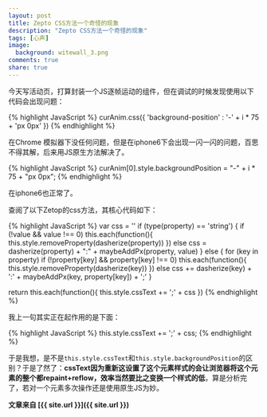 ```yaml
---
layout: post
title: Zepto CSS方法一个奇怪的现象
description: "Zepto CSS方法一个奇怪的现象"
tags: [心声]
image:
  background: witewall_3.png
comments: true
share: true
---
```


今天写活动页，打算封装一个JS逐帧运动的组件，但在调试的时候发现使用以下代码会出现问题：

{% highlight JavaScript %}
curAnim.css({
    'background-position' : '-' + i * 75 + 'px 0px'
})
{% endhighlight %}

<!--more-->

在Chrome 模拟器下没任何问题，但是在iphone6下会出现一闪一闪的问题，百思不得其解，后来用JS原生方法解决了。

{% highlight JavaScript %}
curAnim[0].style.backgroundPosition = "-" + i * 75 + "px 0px";
{% endhighlight %}

在iphone6也正常了。

查阅了以下Zetop的css方法，其核心代码如下：

{% highlight JavaScript %}
var css = ''
if (type(property) == 'string') {
if (!value && value !== 0)
  this.each(function(){ this.style.removeProperty(dasherize(property)) })
else
  css = dasherize(property) + ":" + maybeAddPx(property, value)
} else {
for (key in property)
  if (!property[key] && property[key] !== 0)
    this.each(function(){ this.style.removeProperty(dasherize(key)) })
  else
    css += dasherize(key) + ':' + maybeAddPx(key, property[key]) + ';'
}

return this.each(function(){ this.style.cssText += ';' + css })
{% endhighlight %}

我上一句其实正在起作用的是下面：

{% highlight JavaScript %}
this.style.cssText += ';' + css;
{% endhighlight %}

于是我想，是不是`this.style.cssText`和`this.style.backgroundPosition`的区别？于是了然了：**cssText因为重新这设置了这个元素样式的会让浏览器将这个元素的整个都repaint+reflow，效率当然要比之变换一个样式的低**，算是分析完了，若对一个元素多次操作还是使用原生JS为妙。

**文章来自 [{{ site.url }}]({{ site.url }})**